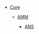 - [Core](docs/Core/README.md)

  - [AMM](docs/Core/AMM/README.md)

    - [ANS](docs/Core/AMM/ANS/README.md)

